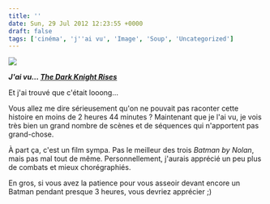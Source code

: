 ```yaml
---
title: ''
date: Sun, 29 Jul 2012 12:23:55 +0000
draft: false
tags: ['cinéma', 'j''ai vu', 'Image', 'Soup', 'Uncategorized']
---
```


![](https://madd0.files.wordpress.com/2012/07/tumblr_m7w8o1task1qzn0y8o1_1280.png)

_**J'ai vu… [The Dark Knight Rises](http://www.allocine.fr/film/fichefilm_gen_cfilm=132874.html)**_

  
Et j'ai trouvé que c'était looong…

Vous allez me dire sérieusement qu'on ne pouvait pas raconter cette histoire en moins de 2 heures 44 minutes ? Maintenant que je l'ai vu, je vois très bien un grand nombre de scènes et de séquences qui n'apportent pas grand-chose.

À part ça, c'est un film sympa. Pas le meilleur des trois _Batman by Nolan_, mais pas mal tout de même. Personnellement, j'aurais apprécié un peu plus de combats et mieux chorégraphiés.

En gros, si vous avez la patience pour vous asseoir devant encore un Batman pendant presque 3 heures, vous devriez apprécier ;)
